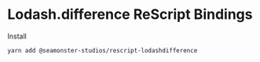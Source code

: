 # Lodash.difference ReScript Bindings

Install

`yarn add @seamonster-studios/rescript-lodashdifference`
